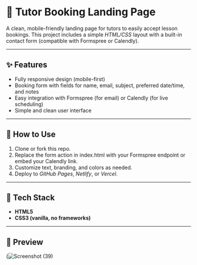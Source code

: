  # 📘 Tutor Booking Landing Page

 A clean, mobile-friendly landing page for tutors to easily accept lesson bookings. This project includes a simple *HTML/CSS* layout with a built-in contact form (compatible with Formspree or Calendly).

 ---

 ## ✨ Features
- Fully responsive design (mobile-first)
- Booking form with fields for name, email, subject, preferred date/time, and notes
- Easy integration with Formspree (for email) or Calendly (for live scheduling)
- Simple and clean user interface

---

## 🚀 How to Use
1. Clone or fork this repo.
2. Replace the form action in index.html with your Formspree endpoint or embed your Calendly link.
3. Customize text, branding, and colors as needed.
4. Deploy to *GitHub Pages*, *Netlify*, or *Vercel*.

---

## 🔧 Tech Stack
- **HTML5**
- **CSS3 (vanilla, no frameworks)**

---

## 📸 Preview

(![Screenshot (39)](https://github.com/user-attachments/assets/5208f724-bea5-4f60-93b2-84519b8cb608)

